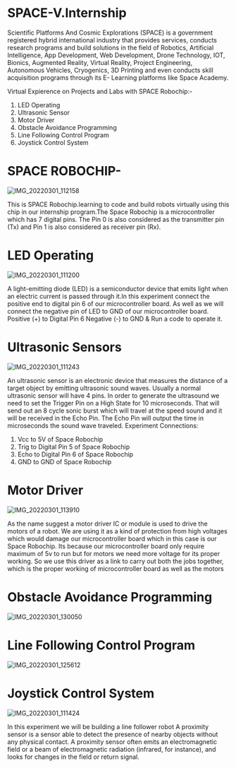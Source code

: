 # SPACE-V.Internship
Scientific Platforms And Cosmic Explorations (SPACE) is a government registered hybrid international industry that provides services, conducts research programs and build solutions in the field of Robotics, Artificial Intelligence, App Development, Web Development, Drone Technology, IOT, Bionics, Augmented Reality, Virtual Reality, Project Engineering, Autonomous Vehicles, Cryogenics, 3D Printing and even conducts skill acquisition programs through its E- Learning platforms like Space Academy.

Virtual Expierence on Projects and Labs with SPACE Robochip:-
1) LED Operating 
2) Ultrasonic Sensor
3) Motor Driver
4) Obstacle Avoidance Programming
5) Line Following Control Program
6) Joystick Control System

# SPACE ROBOCHIP-

![IMG_20220301_112158](https://user-images.githubusercontent.com/98326728/156113155-513cd7ff-e79a-4eaf-a8d7-e5572c02e1b3.jpg)

This is SPACE Robochip.learning to code and build robots virtually using this chip in our internship program.The Space Robochip is a microcontroller which has 7 digital pins. The Pin 0 is also considered as the transmitter pin (Tx) and Pin 1 is also considered as receiver pin (Rx).

# LED Operating

![IMG_20220301_111200](https://user-images.githubusercontent.com/98326728/156113470-71c944bc-ce5d-45e1-9d1d-180774c77b73.jpg)

A light-emitting diode (LED) is a semiconductor device that emits light when an electric current is passed through it.In this experiment connect the positive end to digital pin 6 of our microcontroller board. As well as we will connect the negative pin of LED to GND of our microcontroller board. Positive (+) to Digital Pin 6 Negative (-) to GND & Run a code to operate it.

# Ultrasonic Sensors

![IMG_20220301_111243](https://user-images.githubusercontent.com/98326728/156113889-81bbbbc4-b26d-47b4-8556-5136cea631ed.jpg)

An ultrasonic sensor is an electronic device that measures the distance of a target object by emitting ultrasonic sound waves. Usually a normal ultrasonic sensor will have 4 pins. In order to generate the ultrasound we need to set the Trigger Pin on a High State for 10 microseconds. That will send out an 8 cycle sonic burst which will travel at the speed sound and it will be received in the Echo Pin. The Echo Pin will output the time in microseconds the sound wave traveled.
Experiment Connections:
1) Vcc to 5V of Space Robochip
2) Trig to Digital Pin 5 of Space Robochip
3) Echo to Digital Pin 6 of Space Robochip
4) GND to GND of Space Robochip

# Motor Driver

![IMG_20220301_113910](https://user-images.githubusercontent.com/98326728/156114801-ac2a7a3e-0e0f-43dd-908d-d88b10e92f09.jpg)

As the name suggest a motor driver IC or module is used to drive the motors of a robot. We are using it as a kind of protection from high voltages which would damage our microcontroller board which in this case is our Space Robochip. Its because our microcontroller board only require maximum of 5v to run but for motors we need more voltage for its proper working. So we use this driver as a link to carry out both the jobs together, which is the proper working of microcontroller board as well as the motors

# Obstacle Avoidance Programming

![IMG_20220301_130050](https://user-images.githubusercontent.com/98326728/156124677-c147f08d-c9d4-4174-a244-3c70eadbe156.jpg)

# Line Following Control Program

![IMG_20220301_125612](https://user-images.githubusercontent.com/98326728/156124031-0933d0ed-fbca-426e-8463-244d254498d5.jpg)

# Joystick Control System

![IMG_20220301_111424](https://user-images.githubusercontent.com/98326728/156124204-334edbee-61cf-4477-a505-9ad24d6f1a1a.jpg)

In this experiment we will be building a line follower robot A proximity sensor is a sensor able to detect the presence of nearby objects without any physical contact. A proximity sensor often emits an electromagnetic field or a beam of electromagnetic radiation (infrared, for instance), and looks for changes in the field or return signal.
